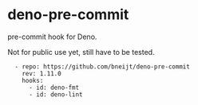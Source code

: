 # deno-pre-commit

pre-commit hook for Deno.

Not for public use yet, still have to be tested.

```
  - repo: https://github.com/bneijt/deno-pre-commit
    rev: 1.11.0
    hooks:
      - id: deno-fmt
      - id: deno-lint
```
